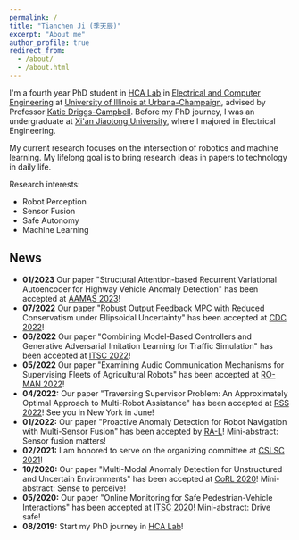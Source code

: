 ```yaml
---
permalink: /
title: "Tianchen Ji (季天辰)"
excerpt: "About me"
author_profile: true
redirect_from: 
  - /about/
  - /about.html
---
```


I'm a fourth year PhD student in [HCA Lab](https://publish.illinois.edu/humancenteredautonomy/) in [Electrical and Computer Engineering](https://ece.illinois.edu/) at [University of Illinois at Urbana-Champaign](https://illinois.edu/), advised by Professor [Katie Driggs-Campbell](https://krdc.web.illinois.edu/). Before my PhD journey, I was an undergraduate at [Xi'an Jiaotong University](http://en.xjtu.edu.cn/), where I majored in Electrical Engineering.

My current research focuses on the intersection of robotics and machine learning. My lifelong goal is to bring research ideas in papers to technology in daily life.

Research interests:
- Robot Perception
- Sensor Fusion
- Safe Autonomy
- Machine Learning

News
---
- **01/2023** Our paper "Structural Attention-based Recurrent Variational Autoencoder for Highway Vehicle Anomaly Detection" has been accepted at [AAMAS 2023](https://aamas2023.soton.ac.uk/)!
- **07/2022** Our paper "Robust Output Feedback MPC with Reduced Conservatism under Ellipsoidal Uncertainty" has been accepted at [CDC 2022](https://cdc2022.ieeecss.org/)!
- **06/2022** Our paper "Combining Model-Based Controllers and Generative Adversarial Imitation Learning for Traffic Simulation" has been accepted at [ITSC 2022](https://www.ieee-itsc2022.org/#/)!
- **05/2022** Our paper "Examining Audio Communication Mechanisms for Supervising Fleets of Agricultural Robots" has been accepted at [RO-MAN 2022](http://www.ro-man2022.org/)!
- **04/2022:** Our paper "Traversing Supervisor Problem: An Approximately Optimal Approach to Multi-Robot Assistance" has been accepted at [RSS 2022](https://roboticsconference.org/program/papers/059/)! See you in New York in June!
- **01/2022:** Our paper "Proactive Anomaly Detection for Robot Navigation with Multi-Sensor Fusion" has been accepted by [RA-L](https://ieeexplore.ieee.org/document/9720937)! Mini-abstract: Sensor fusion matters!
- **02/2021:** I am honored to serve on the organizing committee at [CSLSC 2021](https://publish.illinois.edu/csl-student-conference-2021/)!
- **10/2020:** Our paper "Multi-Modal Anomaly Detection for Unstructured and Uncertain Environments" has been accepted at [CoRL 2020](https://proceedings.mlr.press/v155/ji21a.html)! Mini-abstract: Sense to perceive!
- **05/2020:** Our paper "Online Monitoring for Safe Pedestrian-Vehicle Interactions" has been accepted at [ITSC 2020](https://ieeexplore.ieee.org/abstract/document/9294366)! Mini-abstract: Drive safe!
- **08/2019:** Start my PhD journey in [HCA Lab](https://publish.illinois.edu/humancenteredautonomy/)!
